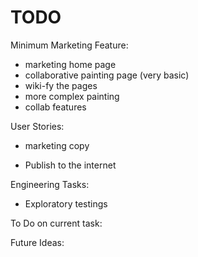 # TODO

Minimum Marketing Feature:
- marketing home page
- collaborative painting page (very basic)
- wiki-fy the pages
- more complex painting
- collab features

User Stories:
* marketing copy
- Publish to the internet

Engineering Tasks:
- Exploratory testings

To Do on current task:

Future Ideas:

